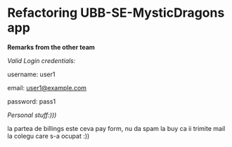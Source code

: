 # Refactoring UBB-SE-MysticDragons app

**Remarks from the other team**

_Valid Login credentials:_

username: user1

email: user1@example.com

password: pass1

_Personal stuff:)))_

la partea de billings este ceva pay form, nu da spam la buy ca ii trimite mail la colegu care s-a ocupat :))
